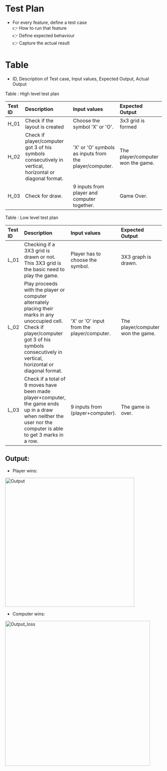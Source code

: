 # Test Plan
* For every feature, define a test case </br>
 :point_right: How to run that feature </br>
 :point_right: Define expected behaviour </br>
 :point_right: Capture the actual result

# Table
* ID, Description of Test case, Input values, Expected Output, Actual Output</br>

Table : High level test plan</br>

|Test ID|	Description|	Input values|	Expected Output|
|:------|:-----------|:-------|:-------|
| H_01 |	Check if the layout is created |	Choose the symbol 'X' or 'O'. |	3x3 grid is formed |
| H_02 |	Check if player/computer got 3 of his symbols consecutively in vertical, horizontal or diagonal format. |	'X' or 'O' symbols as inputs from the player/computer. |	The player/computer won the game. |
| H_03 |	Check for draw. |	9 inputs from player and computer together. |	Game Over. |

Table : Low level test plan</br>

|Test ID|	Description|	Input values|	Expected Output|
|:------|:-----------|:-------|:-------|
|L_01|Checking if a 3X3 grid is drawn or not. This 3X3 grid is the basic need to play the game.|Player has to choose the symbol.|	3X3 graph is drawn.|
|L_02|Play proceeds with the player or computer alternately placing their marks in any unoccupied cell. Check if player/computer got 3 of his symbols consecutively in vertical, horizontal or diagonal format.|'X' or 'O' input from the player/computer.|	The player/computer won the game.|
|L_03|Check if a total of 9 moves have been made player+computer, the game ends up in a draw when neither the user nor the computer is able to get 3 marks in a row.|9 inputs from (player+computer).|The game is over.|

## Output:
* Player wins:
<img width="415" alt="Output" src="https://user-images.githubusercontent.com/98833151/153709278-a8e2a181-dbe0-4857-a458-aff2b70cfd9f.png">

* Computer wins:
<img width="466" alt="Output_loss" src="https://user-images.githubusercontent.com/98833151/156350286-fc3c081b-fbf6-45b5-94c1-3313a7182a38.png">

